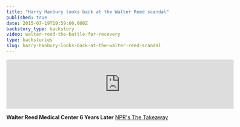```yaml
---
title: "Harry Hanbury looks back at the Walter Reed scandal"
published: true
date: 2015-07-19T19:59:00.000Z
backstory_type: backstory
video: walter-reed-the-battle-for-recovery
type: backstories
slug: harry-hanbury-looks-back-at-the-walter-reed-scandal
---
```

<iframe width="600" height="130" frameborder="0" scrolling="no" src="https://www.wnyc.org/widgets/ondemand_player/takeaway/#file=%2Faudio%2Fxspf%2F320872%2F"></iframe>

**Walter Reed Medical Center 6 Years Later**
[NPR's The Takeaway](http://www.thetakeaway.org/story/retro-report-walter-reed-medical-center-six-years-later/)


